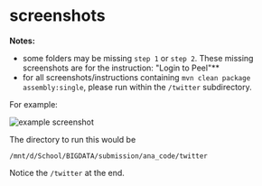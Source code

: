 # screenshots

**Notes:**
* some folders may be missing `step 1` or `step 2`. These missing screenshots are for the instruction: "Login to Peel"**
* for all screenshots/instructions containing `mvn clean package assembly:single`, please run within the `/twitter` subdirectory. 

For example: 

![example screenshot](https://cdn.discordapp.com/attachments/907781153665200148/968677697930801213/step_1.PNG)

The directory to run this would be 

```
/mnt/d/School/BIGDATA/submission/ana_code/twitter
```
Notice the `/twitter` at the end. 
